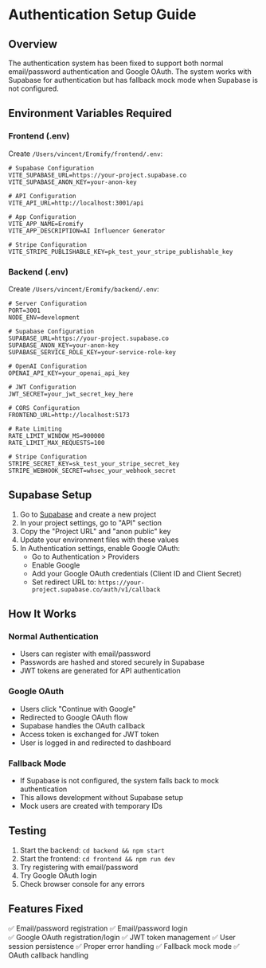 # Authentication Setup Guide

## Overview
The authentication system has been fixed to support both normal email/password authentication and Google OAuth. The system works with Supabase for authentication but has fallback mock mode when Supabase is not configured.

## Environment Variables Required

### Frontend (.env)
Create `/Users/vincent/Eromify/frontend/.env`:
```env
# Supabase Configuration
VITE_SUPABASE_URL=https://your-project.supabase.co
VITE_SUPABASE_ANON_KEY=your-anon-key

# API Configuration
VITE_API_URL=http://localhost:3001/api

# App Configuration
VITE_APP_NAME=Eromify
VITE_APP_DESCRIPTION=AI Influencer Generator

# Stripe Configuration
VITE_STRIPE_PUBLISHABLE_KEY=pk_test_your_stripe_publishable_key
```

### Backend (.env)
Create `/Users/vincent/Eromify/backend/.env`:
```env
# Server Configuration
PORT=3001
NODE_ENV=development

# Supabase Configuration
SUPABASE_URL=https://your-project.supabase.co
SUPABASE_ANON_KEY=your-anon-key
SUPABASE_SERVICE_ROLE_KEY=your-service-role-key

# OpenAI Configuration
OPENAI_API_KEY=your_openai_api_key

# JWT Configuration
JWT_SECRET=your_jwt_secret_key_here

# CORS Configuration
FRONTEND_URL=http://localhost:5173

# Rate Limiting
RATE_LIMIT_WINDOW_MS=900000
RATE_LIMIT_MAX_REQUESTS=100

# Stripe Configuration
STRIPE_SECRET_KEY=sk_test_your_stripe_secret_key
STRIPE_WEBHOOK_SECRET=whsec_your_webhook_secret
```

## Supabase Setup

1. Go to [Supabase](https://supabase.com) and create a new project
2. In your project settings, go to "API" section
3. Copy the "Project URL" and "anon public" key
4. Update your environment files with these values
5. In Authentication settings, enable Google OAuth:
   - Go to Authentication > Providers
   - Enable Google
   - Add your Google OAuth credentials (Client ID and Client Secret)
   - Set redirect URL to: `https://your-project.supabase.co/auth/v1/callback`

## How It Works

### Normal Authentication
- Users can register with email/password
- Passwords are hashed and stored securely in Supabase
- JWT tokens are generated for API authentication

### Google OAuth
- Users click "Continue with Google"
- Redirected to Google OAuth flow
- Supabase handles the OAuth callback
- Access token is exchanged for JWT token
- User is logged in and redirected to dashboard

### Fallback Mode
- If Supabase is not configured, the system falls back to mock authentication
- This allows development without Supabase setup
- Mock users are created with temporary IDs

## Testing

1. Start the backend: `cd backend && npm start`
2. Start the frontend: `cd frontend && npm run dev`
3. Try registering with email/password
4. Try Google OAuth login
5. Check browser console for any errors

## Features Fixed

✅ Email/password registration
✅ Email/password login  
✅ Google OAuth registration/login
✅ JWT token management
✅ User session persistence
✅ Proper error handling
✅ Fallback mock mode
✅ OAuth callback handling




